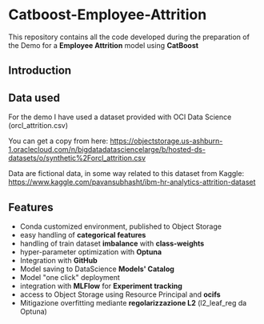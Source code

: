 # Catboost-Employee-Attrition
This repository contains all the code developed during the preparation of the Demo for a **Employee Attrition** model using **CatBoost**

## Introduction

## Data used
For the demo I have used a dataset provided with OCI Data Science (orcl_attrition.csv)

You can get a copy from here: https://objectstorage.us-ashburn-1.oraclecloud.com/n/bigdatadatasciencelarge/b/hosted-ds-datasets/o/synthetic%2Forcl_attrition.csv

Data are fictional data, in some way related to this dataset from Kaggle: https://www.kaggle.com/pavansubhasht/ibm-hr-analytics-attrition-dataset

## Features
* Conda customized environment, published to Object Storage
* easy handling of **categorical features**
* handling of train dataset **imbalance** with **class-weights**
* hyper-parameter optimization with **Optuna** 
* Integration with **GitHub**
* Model saving to DataScience **Models' Catalog**
* Model "one click" deployment
* integration with **MLFlow** for **Experiment tracking**
* access to Object Storage using Resource Principal and **ocifs**
* Mitigazione overfitting mediante **regolarizzazione L2** (l2_leaf_reg da Optuna)
